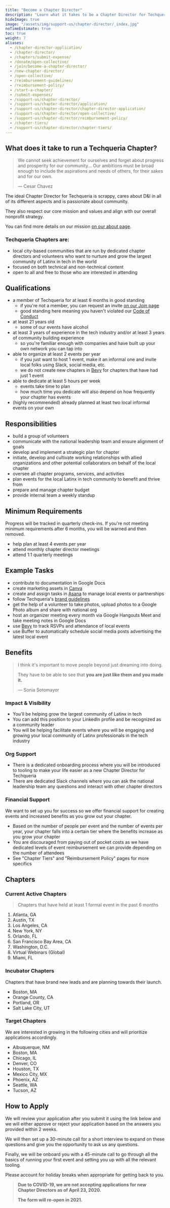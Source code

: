 ```yaml
---
title: "Become a Chapter Director"
description: "Learn what it takes to be a Chapter Director for Techqueria and apply to become one. 🌱️"
hideImage: true
image: "/assets/img/support-us/chapter-director/_index.jpg"
noTimeEstimate: true
toc: true
weight: 7
aliases:
  - /chapter-director-application/
  - /chapter-director/
  - /chapters/submit-expense/
  - /donate/open-collective/
  - /join/become-a-chapter-director/
  - /new-chapter-director/
  - /open-collective/
  - /reimbursement-guidelines/
  - /reimbursement-policy/
  - /start-a-chapter/
  - /submit-expenses/
  - /support-us/chapter-director/
  - /support-us/chapter-director/application/
  - /support-us/chapter-director/chapter-director-application/
  - /support-us/chapter-director/open-collective/
  - /support-us/chapter-director/reimbursement-policy/
  - /chapter-tiers/
  - /support-us/chapter-director/chapter-tiers/
---
```


## What does it take to run a Techqueria Chapter?

> We cannot seek achievement for ourselves and forget about progress and prosperity for our community... Our ambitions must be broad enough to include the aspirations and needs of others, for their sakes and for our own.
>
> — Cesar Chavez

The ideal Chapter Director for Techqueria is scrappy, cares about D&I in all of its different aspects and is passionate about community.

They also respect our core mission and values and align with our overall nonprofit strategy.

You can find more details on our mission [on our about page](/about/).

### Techqueria Chapters are:

- local city-based communities that are run by dedicated chapter directors and volunteers who want to nurture and grow the largest community of Latinx in tech in the world
- focused on both technical and non-technical content
- open to all and free to those who are interested in attending

## Qualifications

- a member of Techqueria for at least 6 months in good standing
  - if you're not a member, you can request an invite [on our Join page](/join/)
  - good standing here meaning you haven't violated our [Code of Conduct](/about/code-of-conduct/)
- at least 21 years old
  - some of our events have alcohol
- at least 3 years of experience in the tech industry and/or at least 3 years of community building experience
  - so you're familiar enough with companies and have built up your own network you can tap into
- able to organize at least 2 events per year
  - if you just want to host 1 event, make it an informal one and invite local folks using Slack, social media, etc.
  - we do not create new chapters in [Bevy](https://events.techqueria.org/virtual-webinars/) for chapters that have had just 1 event
- able to dedicate at least 5 hours per week
  - events take time to plan
  - how much time you dedicate will also depend on how frequently your chapter has events
- (highly recommended) already planned at least two local informal events on your own

## Responsibilities

- build a group of volunteers
- communicate with the national leadership team and ensure alignment of goals
- develop and implement a strategic plan for chapter
- initiate, develop and cultivate working relationships with allied organizations and other potential collaborators on behalf of the local chapter
- oversee all chapter programs, services, and activities
- plan events for the local Latinx in tech community to benefit and thrive from
- prepare and manage chapter budget
- provide internal team a weekly standup

## Minimum Requirements

Progress will be tracked in quarterly check-ins. If you're not meeting minimum requirements after 6 months, you will be warned and then removed.

- help plan at least 4 events per year
- attend monthly chapter director meetings
- attend 1:1 quarterly meetings

## Example Tasks

- contribute to documentation in Google Docs
- create marketing assets in [Canva](https://canva.com)
- create and assign tasks in [Asana](https://asana.com) to manage local events or partnerships
- follow Techqueria's [brand guidelines](/brand/)
- get the help of a volunteer to take photos, upload photos to a Google Photo album and share with national org
- host an organizer meeting every month via Google Hangouts Meet and take meeting notes in Google Docs
- use [Bevy](https://events.techqueria.org/virtual-webinars/) to track RSVPs and attendance of local events
- use Buffer to automatically schedule social media posts advertising the latest local event

## Benefits

> I think it's important to move people beyond just dreaming into doing.
>
> They have to be able to see that **you are just like them and you made it.**
>
> — Sonia Sotomayor

### Impact & Visibility

- You'll be helping grow the largest community of Latinx in tech
- You can add this position to your LinkedIn profile and be recognized as a community leader
- You will be helping facilitate events where you will be engaging and growing your local community of Latinx professionals in the tech industry

### Org Support

- There is a dedicated onboarding process where you will be introduced to tooling to make your life easier as a new Chapter Director for Techqueria
- There are dedicated Slack channels where you can ask the national leadership team any questions and interact with other chapter directors

### Financial Support

We want to set up you for success so we offer financial support for creating events and increased benefits as you grow out your chapter.

- Based on the number of people per event and the number of events per year, your chapter falls into a certain tier where the benefits increase as you grow your chapter
- You are discouraged from paying out of pocket costs as we have dedicated levels of event reimbursement we can provide depending on the number of attendees
- See "Chapter Tiers" and "Reimbursement Policy" pages for more specifics

## Chapters

### Current Active Chapters

> Chapters that have held at least 1 formal event in the past 6 months

1. Atlanta, GA
2. Austin, TX
3. Los Angeles, CA
4. New York, NY
5. Orlando, FL
6. San Francisco Bay Area, CA
7. Washington, D.C.
8. Virtual Webinars (Global)
9. Miami, FL

### Incubator Chapters

Chapters that have brand new leads and are planning towards their launch.

- Boston, MA
- Orange County, CA
- Portland, OR
- Salt Lake City, UT

### Target Chapters

We are interested in growing in the following cities and will prioritize applications accordingly.

- Albuquerque, NM
- Boston, MA
- Chicago, IL
- Denver, CO
- Houston, TX
- Mexico City, MX
- Phoenix, AZ
- Seattle, WA
- Tucson, AZ

## How to Apply

We will review your application after you submit it using the link below and we will either approve or reject your application based on the answers you provided within 2 weeks.

We will then set up a 30-minute call for a short interview to expand on these questions and give you the opportunity to ask us any questions.

Finally, we will be onboard you with a 45-minute call to go through all the basics of running your first event and setting you up with all the relevant tooling.

Please account for holiday breaks when appropriate for getting back to you.

> **Due to COVID-19, we are not accepting applications for new Chapter Directors as of April 23, 2020.**
>
> **The form will re-open in 2021.**

<!-- /layouts/shortcodes/chapter-director-application.html -->
